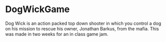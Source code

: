 # DogWickGame

Dog Wick is an action packed top down shooter in which you control a dog on his mission to rescue his owner, Jonathan Barkus, from the mafia. This was made in two weeks for an in class game jam.
